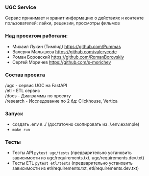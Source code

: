 ### UGC Service

Сервис принимает и хранит информацию о действиях и контенте пользователей: лайки,
рецензии, просмотры фильмов

### Над проектом работали:  
* Михаил Лукин (Тимлид) https://github.com/Pummas
* Валерия Малышева https://github.com/valerycode
* Роман Боровский https://github.com/RomanBorovskiy
* Сергей Моричев https://github.com/s-morichev

### Состав проекта

/ugc - cервис UGC на FastAPI  
/etl - ETL сервис  
/docs - Диаграммы по проекту  
/research - Исследование по 2 бд: Clickhouse, Vertica

### Запуск

- создать .env в ./ (достаточно скопировать из ./.env.example)
- `make run`

### Тесты

- Тесты API `pytest ugc/tests` (предварительно установить зависимости из ugc/requirements.txt, ugc/requirements.dev.txt)
- Тесты ETL `pytest etl/tests` (предварительно установить зависимости из etl/requirements.txt, etl/requirements.dev.txt)
